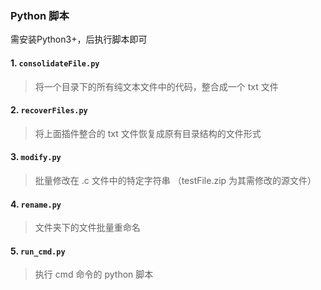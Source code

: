### Python 脚本 

需安装Python3+，后执行脚本即可

#### 1. `consolidateFile.py`
> 将一个目录下的所有纯文本文件中的代码，整合成一个 txt 文件
#### 2. `recoverFiles.py`
> 将上面插件整合的 txt 文件恢复成原有目录结构的文件形式
#### 3. `modify.py`
> 批量修改在 .c 文件中的特定字符串 （testFile.zip 为其需修改的源文件）
#### 4. `rename.py`
> 文件夹下的文件批量重命名
#### 5. `run_cmd.py`
> 执行 cmd 命令的 python 脚本